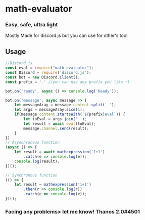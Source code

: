 # math-evaluator
### Easy, safe, ultra light

Mostly Made for discord.js but you can use for other's too!

## Usage 
```js
//Discord.js
const eval = require("math-evaluator");
const Discord = require('discord.js');
const bot = new Discord.Client();
const prefix = '-' //you can use any prefix you like :)

bot.on('ready', async () => console.log('Ready'));

bot.on('message', async message => {
    let messageAray = message.content.split(' ');
    let args = messageAray.sice(1);
    if(message.content.startsWith(`${prefix}eval`)) {
        let toEval = args.join(' ');
        let result = await eval(toEval);
        message.channel.send(result);
    }
})
// Asynchronous function
(async () => {
    let result = await mathexpression('1+1')
        .catch(e => console.log(e));
    console.log(result);
})();

// Synchronous function
(() => {
    let result = mathexpression('1+1')
        .then(r => console.log(r))
        .catch(e => console.log(e));
})();
```
### Facing any problems> let me know! Thanos 2.0#4501
